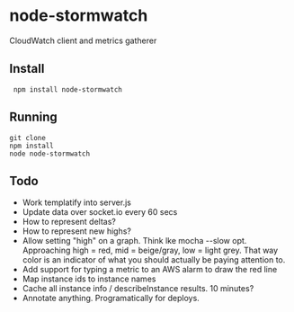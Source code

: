 # node-stormwatch

CloudWatch client and metrics gatherer


## Install


     npm install node-stormwatch

## Running

    git clone
    npm install
    node node-stormwatch

## Todo

 * Work templatify into server.js
 * Update data over socket.io every 60 secs
 * How to represent deltas?
 * How to represent new highs?
 * Allow setting "high" on a graph.  Think lke mocha --slow opt.  Approaching high = red, mid = beige/gray, low = light grey. That way color is an indicator of what you should actually be paying attention to.
 * Add support for typing a metric to an AWS alarm to draw the red line
 * Map instance ids to instance names
 * Cache all instance info / describeInstance results.  10 minutes?
 * Annotate anything.  Programatically for deploys.
